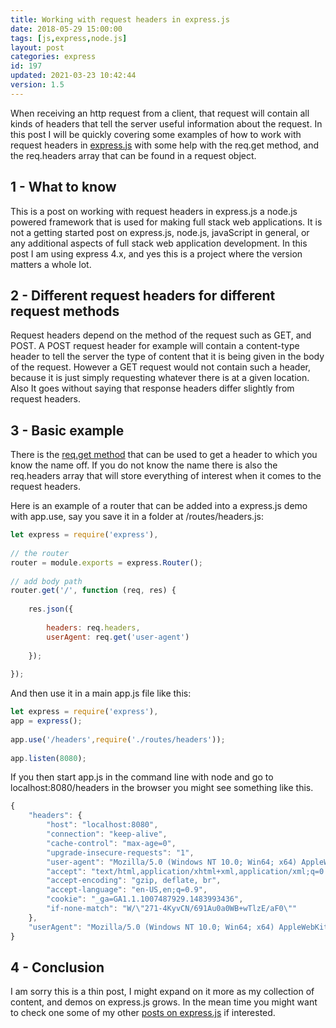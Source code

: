 ```yaml
---
title: Working with request headers in express.js
date: 2018-05-29 15:00:00
tags: [js,express,node.js]
layout: post
categories: express
id: 197
updated: 2021-03-23 10:42:44
version: 1.5
---
```


When receiving an http request from a client, that request will contain all kinds of headers that tell the server useful information about the request. In this post I will be quickly covering some examples of how to work with request headers in [express.js](https://expressjs.com/) with some help with the req.get method, and the req.headers array that can be found in a request object.

<!-- more -->

## 1 - What to know

This is a post on working with request headers in express.js a node.js powered framework that is used for making full stack web applications. It is not a getting started post on express.js, node.js, javaScript in general, or any additional aspects of full stack web application development. In this post I am using express 4.x, and yes this is a project where the version matters a whole lot.

## 2 - Different request headers for different request methods

Request headers depend on the method of the request such as GET, and POST. A POST request header for example will contain a content-type header to tell the server the type of content that it is being given in the body of the request. However a GET request would not contain such a header, because it is just simply requesting whatever there is at a given location. Also It goes without saying that response headers differ slightly from request headers.

## 3 - Basic example

There is the [req.get method](http://expressjs.com/en/api.html#req.get) that can be used to get a header to which you know the name off. If you do not know the name there is also the req.headers array that will store everything of interest when it comes to the request headers.

Here is an example of a router that can be added into a express.js demo with app.use, say you save it in a folder at \/routes\/headers.js:

```js
let express = require('express'),
 
// the router
router = module.exports = express.Router();
 
// add body path
router.get('/', function (req, res) {
 
    res.json({
 
        headers: req.headers,
        userAgent: req.get('user-agent')
 
    });
 
});
```

And then use it in a main app.js file like this:

```js
let express = require('express'),
app = express();
 
app.use('/headers',require('./routes/headers'));
 
app.listen(8080);
```

If you then start app.js in the command line with node and go to localhost:8080/headers in the browser you might see something like this.

```js
{
    "headers": {
        "host": "localhost:8080",
        "connection": "keep-alive",
        "cache-control": "max-age=0",
        "upgrade-insecure-requests": "1",
        "user-agent": "Mozilla/5.0 (Windows NT 10.0; Win64; x64) AppleWebKit/537.36 (KHTML, like Gecko) Chrome/66.0.3359.181 Safari/537.36",
        "accept": "text/html,application/xhtml+xml,application/xml;q=0.9,image/webp,image/apng,*/*;q=0.8",
        "accept-encoding": "gzip, deflate, br",
        "accept-language": "en-US,en;q=0.9",
        "cookie": "_ga=GA1.1.1007487929.1483993436",
        "if-none-match": "W/\"271-4KyvCN/691Au0a0WB+wTlzE/aF0\""
    },
    "userAgent": "Mozilla/5.0 (Windows NT 10.0; Win64; x64) AppleWebKit/537.36 (KHTML, like Gecko) Chrome/66.0.3359.181 Safari/537.36"
}
```

## 4 - Conclusion

I am sorry this is a thin post, I might expand on it more as my collection of content, and demos on express.js grows. In the mean time you might want to check one some of my other [posts on express.js](/categories/express/) if interested.